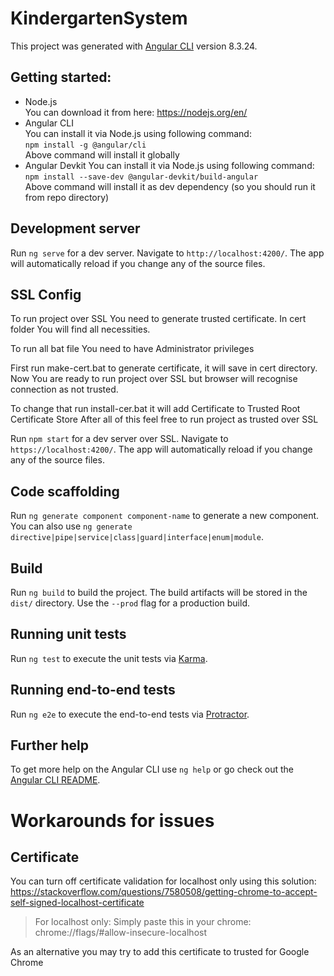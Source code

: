# KindergartenSystem

This project was generated with [Angular CLI](https://github.com/angular/angular-cli) version 8.3.24.

## Getting started:
* Node.js  
You can download it from here: https://nodejs.org/en/  
* Angular CLI  
You can install it via Node.js using following command:  
`npm install -g @angular/cli`  
Above command will install it globally
* Angular Devkit
You can install it via Node.js using following command:  
`npm install --save-dev @angular-devkit/build-angular`  
Above command will install it as dev dependency (so you should run it from repo directory)

## Development server

Run `ng serve` for a dev server. Navigate to `http://localhost:4200/`. The app will automatically reload if you change any of the source files.

## SSL Config

To run project over SSL You need to generate trusted certificate.
In cert folder You will find all necessities.

To run all bat file You need to have Administrator privileges

First run make-cert.bat to generate certificate, it will save in cert directory.
Now You are ready to run project over SSL but browser will recognise connection as not trusted.

To change that run install-cer.bat it will add Certificate to Trusted Root Certificate Store
After all of this feel free to run project as trusted over SSL

Run `npm start` for a dev server over SSL. Navigate to `https://localhost:4200/`. The app will automatically reload if you change any of the source files.


## Code scaffolding

Run `ng generate component component-name` to generate a new component. You can also use `ng generate directive|pipe|service|class|guard|interface|enum|module`.

## Build

Run `ng build` to build the project. The build artifacts will be stored in the `dist/` directory. Use the `--prod` flag for a production build.

## Running unit tests

Run `ng test` to execute the unit tests via [Karma](https://karma-runner.github.io).

## Running end-to-end tests

Run `ng e2e` to execute the end-to-end tests via [Protractor](http://www.protractortest.org/).

## Further help

To get more help on the Angular CLI use `ng help` or go check out the [Angular CLI README](https://github.com/angular/angular-cli/blob/master/README.md).

# Workarounds for issues
## Certificate
You can turn off certificate validation for localhost only using this solution:  
https://stackoverflow.com/questions/7580508/getting-chrome-to-accept-self-signed-localhost-certificate

> For localhost only:
Simply paste this in your chrome:
chrome://flags/#allow-insecure-localhost

As an alternative you may try to add this certificate to trusted for Google Chrome
